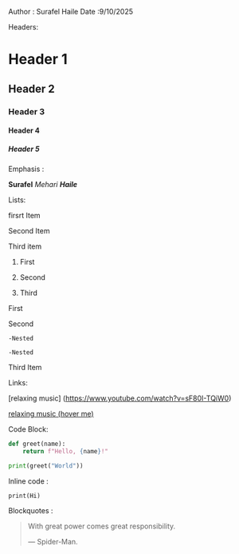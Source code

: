 Author : Surafel Haile Date :9/10/2025

Headers:

# Header 1
## Header 2
### Header 3
#### Header 4
##### Header 5

Emphasis : 

**Surafel**
*Mehari*
***Haile***

Lists: 

firsrt Item 

Second Item 

Third item 

1. First

2. Second

3. Third

First 

Second

    -Nested 

    -Nested

Third Item

Links: 

[relaxing music] (https://www.youtube.com/watch?v=sF80I-TQiW0)

[relaxing music (hover me)](https://www.youtube.com/watch?v=sF80I-TQiW0 "Visit ralaxing music") 

Code Block: 

```python
def greet(name):
    return f"Hello, {name}!"

print(greet("World"))
```

Inline code : 

`print(Hi)`

Blockquotes : 

> With great power comes great responsibility.
>
> — Spider-Man.


   

 







